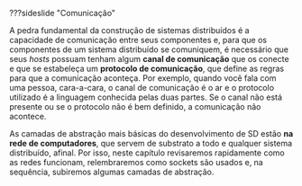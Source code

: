 
???sideslide "Comunicação"

A pedra fundamental da construção de sistemas distribuídos é a capacidade de comunicação entre seus componentes e, para que os componentes de um sistema distribuído se comuniquem, é necessário que seus *hosts* possuam tenham algum **canal de comunicação** que os conecte e que se estabeleça um **protocolo de comunicação**, que define as regras para que a comunicação aconteça.
Por exemplo, quando você fala com uma pessoa, cara-a-cara, o canal de comunicação é o ar e o protocolo utilizado é a linguagem conhecida pelas duas partes.
Se o canal não está presente ou se o protocolo não é bem definido, a comunicação não acontece.

As camadas de abstração mais básicas do desenvolvimento de SD estão **na rede de computadores**, que servem de substrato a todo e qualquer sistema distribuído, afinal.
Por isso, neste capítulo revisaremos rapidamente como as redes funcionam, relembraremos como sockets são usados e, na sequência, subiremos algumas camadas de abstração.